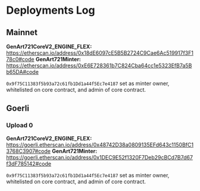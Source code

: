# Deployments Log

## Mainnet

**GenArt721CoreV2_ENGINE_FLEX:** https://etherscan.io/address/0x18dE6097cE5B5B2724C9Cae6Ac519917f3F178c0#code
**GenArt721Minter:** https://etherscan.io/address/0xE6E728361b7C824Cba64cc1e5323EfB7a5Bb65DA#code

`0x9f75C11383f5b93a72c61fb1Dd1a44f5Ec7e4187` set as minter owner, whitelisted on core contract, and admin of core contract.

## Goerli

### Upload 0

**GenArt721CoreV2_ENGINE_FLEX:** https://goerli.etherscan.io/address/0x48742D38a0809135EFd643c1150BfC13768C3907#code
**GenArt721Minter:** https://goerli.etherscan.io/address/0x1DEC9E52f1320F7Deb29cBCd7B7d67f3dF785142#code

`0x9f75C11383f5b93a72c61fb1Dd1a44f5Ec7e4187` set as minter owner, whitelisted on core contract, and admin of core contract.
